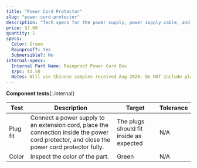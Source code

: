 ```yaml
---
title: "Power Cord Protector"
slug: "power-cord-protector"
description: "Tech specs for the power supply, power supply cable, and power cord protector in FarmBot Genesis. Visit [our shop](http://shop.farm.bot) to purchase parts."
price: $7.00
quantity: 1
specs:
  Color: Green
  Rainproof?: Yes
  Submersible?: No
internal-specs:
  Internal Part Name: Rainproof Power Cord Box
  $/pc: $1.50
  Notes: Will use Chinese samples received Aug 2020. Do NOT include plastic piece for hanging product on store shelves.
---
```


**Component tests**{:.internal}

|Test         |Description  |Target       |Tolerance    |
|-------------|-------------|-------------|-------------|
|Plug fit     |Connect a power supply to an extension cord, place the connection inside the power cord protector, and close the power cord protector fully.|The plugs should fit inside as expected|N/A
|Color        |Inspect the color of the part.|Green|N/A
